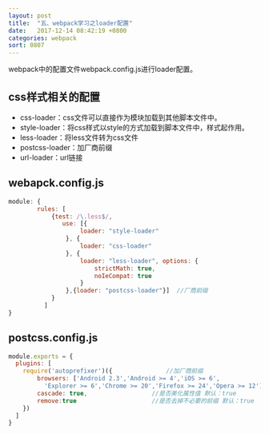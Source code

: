```yaml
---
layout: post
title:  "五、webpack学习之loader配置"
date:   2017-12-14 08:42:19 +0800
categories: webpack
sort: 0807
---
```


webpack中的配置文件webpack.config.js进行loader配置。

## css样式相关的配置

- css-loader：css文件可以直接作为模块加载到其他脚本文件中。
- style-loader：将css样式以style的方式加载到脚本文件中，样式起作用。
- less-loader：将less文件转为css文件
- postcss-loader：加厂商前缀
- url-loader：url链接



## webapck.config.js

```js
module: {
        rules: [
            {test: /\.less$/, 
               use: [{
                    loader: "style-loader"
                }, {
                    loader: "css-loader"
                }, {
                    loader: "less-loader", options: {
                        strictMath: true,
                        noIeCompat: true
                    }
                },{loader: "postcss-loader"}]  //厂商前缀
            }
          ]
}
```



## postcss.config.js

```js
module.exports = {
  plugins: [
    require('autoprefixer')({               //加厂商前缀
        browsers: ['Android 2.3','Android >= 4','iOS >= 6',
          'Explorer >= 6','Chrome >= 20','Firefox >= 24','Opera >= 12'],
        cascade: true,                  //是否美化属性值 默认：true 
        remove:true                     //是否去掉不必要的前缀 默认：true 
    })
  ]
}
```

